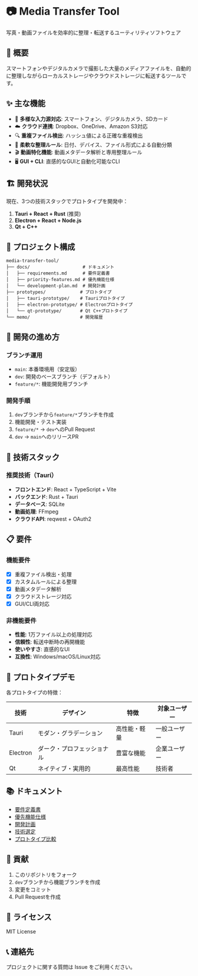# 📷 Media Transfer Tool

写真・動画ファイルを効率的に整理・転送するユーティリティソフトウェア

## 🎯 概要

スマートフォンやデジタルカメラで撮影した大量のメディアファイルを、自動的に整理しながらローカルストレージやクラウドストレージに転送するツールです。

## ✨ 主な機能

- 📱 **多様な入力源対応**: スマートフォン、デジタルカメラ、SDカード
- ☁️ **クラウド連携**: Dropbox、OneDrive、Amazon S3対応
- 🔍 **重複ファイル検出**: ハッシュ値による正確な重複検出
- 📅 **柔軟な整理ルール**: 日付、デバイス、ファイル形式による自動分類
- 🎬 **動画特化機能**: 動画メタデータ解析と専用整理ルール
- 🖥️ **GUI + CLI**: 直感的なGUIと自動化可能なCLI

## 🏗️ 開発状況

現在、3つの技術スタックでプロトタイプを開発中：

1. **Tauri + React + Rust** (推奨)
2. **Electron + React + Node.js**
3. **Qt + C++**

## 📁 プロジェクト構成

```
media-transfer-tool/
├── docs/                    # ドキュメント
│   ├── requirements.md      # 要件定義書
│   ├── priority-features.md # 優先機能仕様
│   └── development-plan.md  # 開発計画
├── prototypes/             # プロトタイプ
│   ├── tauri-prototype/    # Tauriプロトタイプ
│   ├── electron-prototype/ # Electronプロトタイプ
│   └── qt-prototype/       # Qt C++プロトタイプ
└── memo/                   # 開発履歴
```

## 🚀 開発の進め方

### ブランチ運用
- `main`: 本番環境用（安定版）
- `dev`: 開発のベースブランチ（デフォルト）
- `feature/*`: 機能開発用ブランチ

### 開発手順
1. `dev`ブランチから`feature/*`ブランチを作成
2. 機能開発・テスト実装
3. `feature/*` → `dev`へのPull Request
4. `dev` → `main`へのリリースPR

## 🔧 技術スタック

### 推奨技術（Tauri）
- **フロントエンド**: React + TypeScript + Vite
- **バックエンド**: Rust + Tauri
- **データベース**: SQLite
- **動画処理**: FFmpeg
- **クラウドAPI**: reqwest + OAuth2

## 📋 要件

### 機能要件
- [x] 重複ファイル検出・処理
- [x] カスタムルールによる整理
- [x] 動画メタデータ解析
- [x] クラウドストレージ対応
- [x] GUI/CLI両対応

### 非機能要件
- **性能**: 1万ファイル以上の処理対応
- **信頼性**: 転送中断時の再開機能
- **使いやすさ**: 直感的なUI
- **互換性**: Windows/macOS/Linux対応

## 🎨 プロトタイプデモ

各プロトタイプの特徴：

| 技術 | デザイン | 特徴 | 対象ユーザー |
|------|---------|------|-------------|
| Tauri | モダン・グラデーション | 高性能・軽量 | 一般ユーザー |
| Electron | ダーク・プロフェッショナル | 豊富な機能 | 企業ユーザー |
| Qt | ネイティブ・実用的 | 最高性能 | 技術者 |

## 📚 ドキュメント

- [要件定義書](./docs/requirements.md)
- [優先機能仕様](./docs/priority-features.md)
- [開発計画](./docs/development-plan.md)
- [技術選定](./docs/technology-selection.md)
- [プロトタイプ比較](./docs/prototype-comparison-report.md)

## 🤝 貢献

1. このリポジトリをフォーク
2. `dev`ブランチから機能ブランチを作成
3. 変更をコミット
4. Pull Requestを作成

## 📄 ライセンス

MIT License

## 📞 連絡先

プロジェクトに関する質問は Issue をご利用ください。